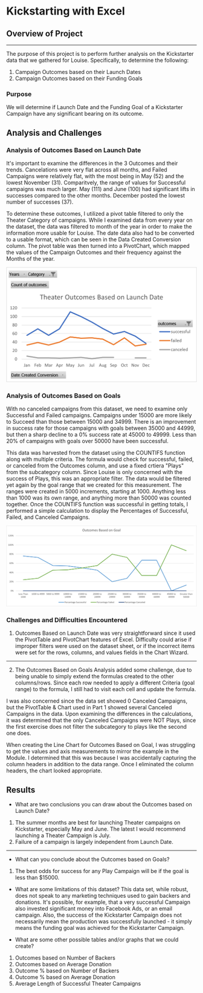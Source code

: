 # Kickstarting with Excel

## Overview of Project
---
The purpose of this project is to perform further analysis on the Kickstarter data that we gathered for Louise.  Specifically, to determine the following:

1. Campaign Outcomes based on their Launch Dates
2. Campaign Outcomes based on their Funding Goals

### Purpose
We will determine if Launch Date and the Funding Goal of a Kickstarter Campaign have any significant bearing on its outcome.  
## Analysis and Challenges

### Analysis of Outcomes Based on Launch Date
It's important to examine the differences in the 3 Outcomes and their trends.  Cancelations were very flat across all months, and Failed Campaigns were relatively flat, with the most being in May (52) and the lowest November (31).  Comparitvely, the range of values for Successful campaigns was much larger.  May (111) and June (100) had significant lifts in successes compared to the other months.  December posted the lowest number of successes (37). 

To determine these outcomes, I utilized a pivot table filtered to only the Theater Category of campaigns.  While I examined data from every year on the dataset, the data was filtered to month of the year in order to make the information more usable for Louise.  The date data also had to be converted to a usable format, which can be seen in the Data Created Conversion column.  The pivot table was then turned into a PivotChart, which mapped the values of the Campaign Outcomes and their frequency against the Months of the year.  

![Theater_Outcomes_vs_Launch](https://github.com/davidfashbinder/kickstarter-analysis/blob/master/Theater_Outcomes_vs_Launch.png?raw=true)

### Analysis of Outcomes Based on Goals

With no canceled campaigns from this dataset, we need to examine only Successful and Failed campaigns.  Campaigns under 15000 are more likely to Succeed than those between 15000 and 34999.  There is an improvement in success rate for those campaigns with goals between 35000 and 44999, but then a sharp decline to a 0% success rate at 45000 to 49999.  Less than 20% of campaigns with goals over 50000 have been successful.  

This data was harvested from the dataset using the COUNTIFS function along with multiple criteria.  The formula would check for successful, failed, or canceled from the Outcomes column, and use a fixed crtiera "Plays" from the subcategory column.  Since Louise is only concerned with the success of Plays, this was an appropriate filter.  The data would be filtered yet again by the goal range that we created for this measurement.  The ranges were created in 5000 increments, starting at 1000.  Anything less than 1000 was its own range, and anything more than 50000 was counted together.  Once the COUNTIFS function was successful in getting totals, I performed a simple calculation to display the Percentages of Successful, Failed, and Canceled Campaigns.  

![Outcomes_vs_Goals](https://github.com/davidfashbinder/kickstarter-analysis/blob/master/Outcomes_vs_Goals.png?raw=true)
### Challenges and Difficulties Encountered
1. Outcomes Based on Launch Date was very straightforward since it used the PivotTable and PivotChart features of Excel.  Difficulty could arise if improper filters were used on the dataset sheet, or if the incorrect items were set for the rows, columns, and values fields in the Chart Wizard.  
---
2. The Outcomes Based on Goals Analysis added some challenge, due to being unable to simply extend the formulas created to the other columns/rows.  Since each row needed to apply a different Criteria (goal range) to the formula, I still had to visit each cell and update the formula.  

I was also concerned since the data set showed 0 Canceled Campaigns, but the PivotTable & Chart used in Part 1 showed several Canceled Campaigns in the data.  Upon examining the differences in the calculations, it was determined that the only Canceled Campaigns were NOT Plays, since the first exercise does not filter the subcategory to plays like the second one does.  

When creating the Line Chart for Outcomes Based on Goal, I was struggling to get the values and axis measurements to mirror the example in the Module.  I determined that this was because I was accidentally capturing the column headers in addition to the data range.  Once I eliminated the column headers, the chart looked appropriate.  
## Results

- What are two conclusions you can draw about the Outcomes based on Launch Date?
1. The summer months are best for launching Theater campaigns on Kickstarter, especially May and June.  The latest I would recommend launching a Theater Campaign is July.  
2. Failure of a campaign is largely independent from Launch Date.  
---
- What can you conclude about the Outcomes based on Goals?
1. The best odds for success for any Play Campaign will be if the goal is less than $15000.

- What are some limitations of this dataset?
This data set, while robust, does not speak to any marketing techniques used to gain backers and donations.  It's possible, for example, that a very successful Campaign also invested significant money into Facebook Ads, or an email campaign.  Also, the success of the Kickstarter Campaign does not necessarily mean the production was successfully launched - it simply means the funding goal was achieved for the Kickstarter Campaign.  

- What are some other possible tables and/or graphs that we could create?
1. Outcomes based on Number of Backers
2. Outcomes based on Average Donation
3. Outcome % based on Number of Backers
4. Outcome % based on Average Donation
5. Average Length of Successful Theater Campaigns
